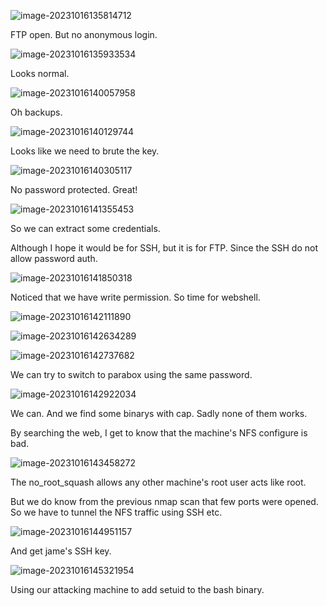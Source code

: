 ![image-20231016135814712](./assets/image-20231016135814712.png)

FTP open. But no anonymous login.

![image-20231016135933534](./assets/image-20231016135933534.png)

Looks normal.

![image-20231016140057958](./assets/image-20231016140057958.png)

Oh backups.

![image-20231016140129744](./assets/image-20231016140129744.png)

Looks like we need to brute the key.

![image-20231016140305117](./assets/image-20231016140305117.png)

No password protected. Great!

![image-20231016141355453](./assets/image-20231016141355453.png)

So we can extract some credentials.

Although I hope it would be for SSH, but it is for FTP. Since the SSH do not allow password auth.

![image-20231016141850318](./assets/image-20231016141850318.png)

Noticed that we have write permission. So time for webshell.

![image-20231016142111890](./assets/image-20231016142111890.png)

![image-20231016142634289](./assets/image-20231016142634289.png)

![image-20231016142737682](./assets/image-20231016142737682.png)

We can try to switch to parabox using the same password.

![image-20231016142922034](./assets/image-20231016142922034.png)

We can. And we find some binarys with cap. Sadly none of them works.





By searching the web, I get to know that the machine's NFS configure is bad.

![image-20231016143458272](./assets/image-20231016143458272.png)

The no_root_squash allows any other machine's root user acts like root.

But we do know from the previous nmap scan that few ports were opened. So we have to tunnel the NFS traffic using SSH etc.

![image-20231016144951157](./assets/image-20231016144951157.png)

And get jame's SSH key.

![image-20231016145321954](./assets/image-20231016145321954.png)

Using our attacking machine to add setuid to the bash binary.



